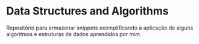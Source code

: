 # Data Structures and Algorithms

Repositório para armazenar snippets exemplificando a aplicação de alguns algoritmos e estruturas de dados aprendidos por mim.

